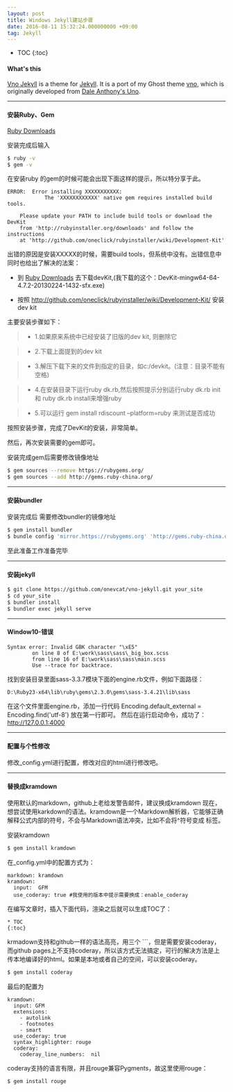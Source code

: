 ```yaml
---
layout: post
title: Windows Jekyll建站步骤
date: 2016-08-11 15:32:24.000000000 +09:00
tag: Jekyll
---
```


* TOC
{:toc}


#### **What's this**

[Vno Jekyll](https://github.com/onevcat/vno-jekyll) is a theme for [Jekyll](http://jekyllrb.com). It is a port of my Ghost theme [vno](https://github.com/onevcat/vno), which is originally developed from [Dale Anthony's Uno](https://github.com/daleanthony/uno).

---

#### **安装Ruby、Gem**
[Ruby Downloads](http://rubyinstaller.org/downloads)

安装完成后输入

```bash
$ ruby -v
$ gem -v
```

在安装ruby 的gem的时候可能会出现下面这样的提示，所以特分享于此。

```
ERROR:  Error installing XXXXXXXXXXX:
            The 'XXXXXXXXXXXX' native gem requires installed build tools.
     
    Please update your PATH to include build tools or download the DevKit
    from 'http://rubyinstaller.org/downloads' and follow the instructions
    at 'http://github.com/oneclick/rubyinstaller/wiki/Development-Kit'
```

出错的原因是安装XXXXX的时候，需要build tools，但系统中没有。出错信息中同时也给出了解决的法案：

* 到 [Ruby Downloads](http://rubyinstaller.org/downloads) 去下载devKit,(我下载的这个：DevKit-mingw64-64-4.7.2-20130224-1432-sfx.exe)

* 按照 http://github.com/oneclick/rubyinstaller/wiki/Development-Kit/ 安装dev kit

主要安装步骤如下：

>- 1.如果原来系统中已经安装了旧版的dev kit, 则删除它 

>- 2.下载上面提到的dev kit 

>- 3.解压下载下来的文件到指定的目录，如c:/devkit。(注意：目录不能有空格) 

>- 4.在安装目录下运行ruby dk.rb,然后按照提示分别运行ruby dk.rb init 和 ruby dk.rb install来增强ruby 

>- 5.可以运行 gem install rdiscount –platform=ruby 来测试是否成功 

按照安装步骤，完成了DevKit的安装，非常简单。

然后，再次安装需要的gem即可。

安装完成gem后需要修改镜像地址

```bash
$ gem sources --remove https://rubygems.org/
$ gem sources --add http://gems.ruby-china.org/
```

---

#### **安装bundler**

安装完成后 需要修改bundler的镜像地址

```bash
$ gem install bundler 
$ bundle config 'mirror.https://rubygems.org' 'http://gems.ruby-china.org/'
```
至此准备工作准备完毕

---

#### **安装jekyll**

```bash
$ git clone https://github.com/onevcat/vno-jekyll.git your_site
$ cd your_site
$ bundler install
$ bundler exec jekyll serve
```

---

#### **Window10-错误**

```
Syntax error: Invalid GBK character "\xE5"
		on line 8 of E:\work\sass\sass\_big_box.scss
		from line 16 of E:\work\sass\sass\main.scss
		Use --trace for backtrace.
```

找到安装目录里面sass-3.3.7模块下面的engine.rb文件，例如下面路径：
```
D:\Ruby23-x64\lib\ruby\gems\2.3.0\gems\sass-3.4.21\lib\sass
```
在这个文件里面engine.rb，添加一行代码
Encoding.default_external = Encoding.find('utf-8')
放在第一行即可。
然后在运行启动命令，成功了：http://127.0.0.1:4000

---

#### **配置与个性修改**

修改_config.yml进行配置，修改对应的html进行修改吧。

---

#### **替换成kramdown**

使用默认的markdown，github上老给发警告邮件，建议换成kramdown
现在，想尝试使用karkdown的语法。kramdown是一个Markdown解析器，它能够正确解释公式内部的符号，不会与Markdown语法冲突，比如不会将^符号变成 标签。

安装kramdown

```bash
$ gem install kramdown
```

在_config.yml中的配置方式为：

```
markdown: kramdown
kramdown:
  input:  GFM
  use_coderay: true #我使用的版本中提示需要换成：enable_coderay
```

在编写文章时，插入下面代码，渲染之后就可以生成TOC了：

```
* TOC
{:toc}
```

krmadown支持和github一样的语法高亮，用三个 ```，但是需要安装coderay，而github pages上不支持coderay，所以该方式无法搞定，可行的解决方法是上传本地编译好的html。如果是本地或者自己的空间，可以安装coderay。

```bash
$ gem install coderay
```

最后的配置为

```
kramdown:
  input: GFM
  extensions:
    - autolink
    - footnotes
    - smart
  use_coderay: true
  syntax_highlighter: rouge
  coderay:
    coderay_line_numbers:  nil
```

coderay支持的语言有限，并且rouge兼容Pygments，故这里使用rouge：

```bash
$ gem install rouge
```

